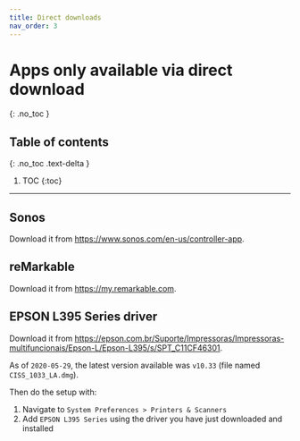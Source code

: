 ```yaml
---
title: Direct downloads
nav_order: 3
---
```


# Apps only available via direct download
{: .no_toc }

## Table of contents
{: .no_toc .text-delta }

1. TOC
{:toc}

---

## Sonos

Download it from https://www.sonos.com/en-us/controller-app.

## reMarkable

Download it from https://my.remarkable.com.

## EPSON L395 Series driver 

Download it from https://epson.com.br/Suporte/Impressoras/Impressoras-multifuncionais/Epson-L/Epson-L395/s/SPT_C11CF46301. 

As of `2020-05-29`, the latest version available was `v10.33` (file named `CISS_1033_LA.dmg`).

Then do the setup with:

1. Navigate to `System Preferences > Printers & Scanners`
2. Add `EPSON L395 Series` using the driver you have just downloaded and installed
